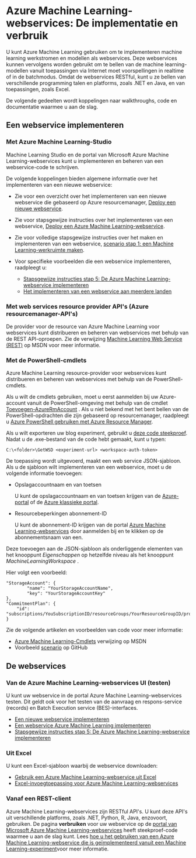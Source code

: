 <properties
    pageTitle="Azure Machine Learning-webservices: De implementatie en verbruik | Microsoft Azure"
    description="Bronnen voor de implementatie en webservices verbruikt."
    services="machine-learning"
    documentationCenter=""
    authors="vDonGlover"
    manager="raymondl"
    editor=""/>

<tags
    ms.service="machine-learning"
    ms.workload="data-services"
    ms.tgt_pltfrm="na"
    ms.devlang="na"
    ms.topic="article"
    ms.date="10/12/2016"
    ms.author="v-donglo"/>

# <a name="azure-machine-learning-web-services-deployment-and-consumption"></a>Azure Machine Learning-webservices: De implementatie en verbruik

U kunt Azure Machine Learning gebruiken om te implementeren machine learning werkstromen en modellen als webservices. Deze webservices kunnen vervolgens worden gebruikt om te bellen van de machine learning-modellen vanuit toepassingen via Internet moet voorspellingen in realtime of in de batchmodus. Omdat de webservices RESTful, kunt u ze bellen van verschillende programming talen en platforms, zoals .NET en Java, en van toepassingen, zoals Excel.

De volgende gedeelten wordt koppelingen naar walkthroughs, code en documentatie waarmee u aan de slag.

## <a name="deploy-a-web-service"></a>Een webservice implementeren

### <a name="with-azure-machine-learning-studio"></a>Met Azure Machine Learning-Studio

Machine Learning Studio en de portal van Microsoft Azure Machine Learning-webservices kunt u implementeren en beheren van een webservice-code te schrijven.

De volgende koppelingen bieden algemene informatie over het implementeren van een nieuwe webservice:

* Zie voor een overzicht over het implementeren van een nieuwe webservice die gebaseerd op Azure resourcemanager, [Deploy een nieuwe webservice](machine-learning-webservice-deploy-a-web-service.md).
* Zie voor stapsgewijze instructies over het implementeren van een webservice, [Deploy een Azure Machine Learning-webservice](machine-learning-publish-a-machine-learning-web-service.md).
* Zie voor volledige stapsgewijze instructies over het maken en implementeren van een webservice, [scenario stap 1: een Machine Learning-werkruimte maken](machine-learning-walkthrough-1-create-ml-workspace.md).
* Voor specifieke voorbeelden die een webservice implementeren, raadpleegt u:

    * [Stapsgewijze instructies stap 5: De Azure Machine Learning-webservice implementeren](machine-learning-walkthrough-5-publish-web-service.md)
    * [Het implementeren van een webservice aan meerdere landen](machine-learning-how-to-deploy-to-multiple-regions.md)

### <a name="with-web-services-resource-provider-apis-azure-resource-manager-apis"></a>Met web services resource provider API's (Azure resourcemanager-API's)

De provider voor de resource van Azure Machine Learning voor webservices kunt distribueren en beheren van webservices met behulp van de REST API-oproepen. Zie de verwijzing [Machine Learning Web Service (REST)](https://msdn.microsoft.com/library/azure/mt767538.aspx) op MSDN voor meer informatie.

### <a name="with-powershell-cmdlets"></a>Met de PowerShell-cmdlets

Azure Machine Learning resource-provider voor webservices kunt distribueren en beheren van webservices met behulp van de PowerShell-cmdlets.

Als u wilt de cmdlets gebruiken, moet u eerst aanmelden bij uw Azure-account vanuit de PowerShell-omgeving met behulp van de cmdlet [Toevoegen-AzureRmAccount](https://msdn.microsoft.com/library/mt619267.aspx) . Als u niet bekend met het bent bellen van de PowerShell-opdrachten die zijn gebaseerd op resourcemanager, raadpleegt u [Azure PowerShell gebruiken met Azure Resource Manager](../powershell-azure-resource-manager.md#login-to-your-azure-account).

Als u wilt exporteren uw blog experiment, gebruikt u [deze code steekproef](https://github.com/ritwik20/AzureML-WebServices). Nadat u de .exe-bestand van de code hebt gemaakt, kunt u typen:

    C:\<folder>\GetWSD <experiment-url> <workspace-auth-token>

De toepassing wordt uitgevoerd, maakt een web service JSON-sjabloon. Als u de sjabloon wilt implementeren van een webservice, moet u de volgende informatie toevoegen:

* Opslagaccountnaam en van toetsen

    U kunt de opslagaccountnaam en van toetsen krijgen van de [Azure-portal](https://portal.azure.com/) of de [Azure klassieke portal](http://manage.windowsazure.com/).
* Resourcebeperkingen abonnement-ID

    U kunt de abonnement-ID krijgen van de portal [Azure Machine Learning-webservices](https://services.azureml.net) door aanmelden bij en te klikken op de abonnementsnaam van een.

Deze toevoegen aan de JSON-sjabloon als onderliggende elementen van het knooppunt *Eigenschappen* op hetzelfde niveau als het knooppunt *MachineLearningWorkspace* .

Hier volgt een voorbeeld:

    "StorageAccount": {
            "name": "YourStorageAccountName",
            "key": "YourStorageAccountKey"
    },
    "CommitmentPlan": {
        "id": "subscriptions/YouSubscriptionID/resourceGroups/YourResourceGroupID/providers/Microsoft.MachineLearning/commitmentPlans/YourPlanName"
    }

Zie de volgende artikelen en voorbeelden van code voor meer informatie:

* [Azure Machine Learning-Cmdlets]( https://msdn.microsoft.com/library/azure/mt767952.aspx) verwijzing op MSDN
* Voorbeeld [scenario](https://github.com/raymondlaghaeian/azureml-webservices-arm-powershell/blob/master/sample-commands.txt) op GitHub

## <a name="consume-the-web-services"></a>De webservices

### <a name="from-the-azure-machine-learning-web-services-ui-testing"></a>Van de Azure Machine Learning-webservices UI (testen)

U kunt uw webservice in de portal Azure Machine Learning-webservices testen. Dit geldt ook voor het testen van de aanvraag en respons-service (records) en Batch Execution service (BES)-interfaces.

* [Een nieuwe webservice implementeren](machine-learning-webservice-deploy-a-web-service.md)
* [Een webservice Azure Machine Learning implementeren](machine-learning-publish-a-machine-learning-web-service.md)
* [Stapsgewijze instructies stap 5: De Azure Machine Learning-webservice implementeren](machine-learning-walkthrough-5-publish-web-service.md)

### <a name="from-excel"></a>Uit Excel

U kunt een Excel-sjabloon waarbij de webservice downloaden:

* [Gebruik een Azure Machine Learning-webservice uit Excel](machine-learning-consuming-from-excel.md)
* [Excel-invoegtoepassing voor Azure Machine Learning-webservices](machine-learning-excel-add-in-for-web-services.md)


### <a name="from-a-rest-based-client"></a>Vanaf een REST-client

Azure Machine Learning-webservices zijn RESTful API's. U kunt deze API's uit verschillende platforms, zoals .NET, Python, R, Java, enzovoort, gebruiken. De pagina **verbruiken** voor uw webservice op de [portal van Microsoft Azure Machine Learning-webservices](https://services.azureml.net) heeft steekproef-code waarmee u aan de slag kunt. Lees [hoe u het gebruiken van een Azure Machine Learning-webservice die is geïmplementeerd vanuit een Machine Learning-experiment](machine-learning-consume-web-services.md)voor meer informatie.

